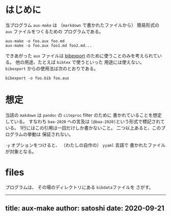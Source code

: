 # はじめに

当プログラム `aux-make` は
（`markdown` で書かれたファイルから）
簡易形式の`aux` ファイルをつくるための
プログラムである。

    aux-make -o foo.aux foo.md
    aux-make -o foo.aux foo1.md foo2.md...

できあがった `aux` ファイルは
[bibexport](https://www.ctan.org/pkg/bibexport)
のために使うことのみを考えられている。
他の用途、たとえば `bibtex` で使うといった
用途には使えない。
`bibexport` からの使用法は次のとおりである。

    bibexport -o foo.bib foo.aux

# 想定

当該の `makdown` は
`pandoc` の `citeproc` filter のために
書かれていることを想定している。
すなわち `baa-2020` への言及は
`[@baa-2020]`という形式で標記されている。
1行にはこの引用は一回だけしか書かないこと。
二つ以上あると、このプログラムの挙動は
保証されない。

`-y` オプションをつけると、
（わたしの自作の） `yyaml` 言語で
書かれたファイルが対象となる。

# files

プログラムは、
その場のディレクトリにある `bibdata`ファイルを
さがす。




---
title: aux-make
author: satoshi
date: 2020-09-21
---
